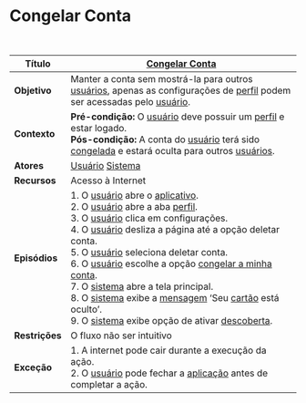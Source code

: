 # Congelar Conta

<br />

|Título|[Congelar Conta](/modelagem/lexicos#congelar-conta)|
|-----|------------|
|**Objetivo**|Manter a conta sem mostrá-la para outros [usuários](/modelagem/lexicos#usuario), apenas as configurações de [perfil](/modelagem/lexicos#perfil) podem ser acessadas pelo [usuário](/modelagem/lexicos#usuario).|
|**Contexto**|**Pré-condição:** O [usuário](/modelagem/lexicos#usuario) deve possuir um [perfil](/modelagem/lexicos#perfil) e estar logado.<br/>**Pós-condição:** A conta do [usuário](/modelagem/lexicos#usuario) terá sido [congelada](/modelagem/lexicos#congelar-conta) e estará oculta para outros [usuários](/modelagem/lexicos#usuario).|
|**Atores**| [Usuário](/modelagem/lexicos#usuario) [Sistema](/modelagem/lexicos#tinder)|
|**Recursos**|Acesso à Internet|
|**Episódios**|1. O [usuário](/modelagem/lexicos#usuario) abre o [aplicativo](/modelagem/lexicos#tinder).<br/>2. O [usuário](/modelagem/lexicos#usuario) abre a aba [perfil](/modelagem/lexicos#perfil).<br/>3. O [usuário](/modelagem/lexicos#usuario) clica em configurações.<br/>4. O [usuário](/modelagem/lexicos#usuario) desliza a página até a opção deletar conta.<br/>5. O [usuário](/modelagem/lexicos#usuario) seleciona deletar conta.<br/>6. O [usuário](/modelagem/lexicos#usuario) escolhe a opção [congelar a minha conta](/modelagem/lexicos#congelar-conta).<br/>7. O [sistema](/modelagem/lexicos#tinder) abre a tela principal.<br/>8. O [sistema](/modelagem/lexicos#tinder) exibe a [mensagem](/modelagem/lexicos#mensagem) ‘Seu [cartão](/modelagem/lexicos#cartao) está oculto’.<br/>9. O [sistema](/modelagem/lexicos#tinder) exibe opção de ativar [descoberta](/modelagem/lexicos#descoberta).|
|**Restrições**|O fluxo não ser intuitivo|
|**Exceção**|1. A internet pode cair durante a execução da ação.<br/>2. O [usuário](/modelagem/lexicos#usuario) pode fechar a [aplicação](/modelagem/lexicos#tinder) antes de completar a ação.|
